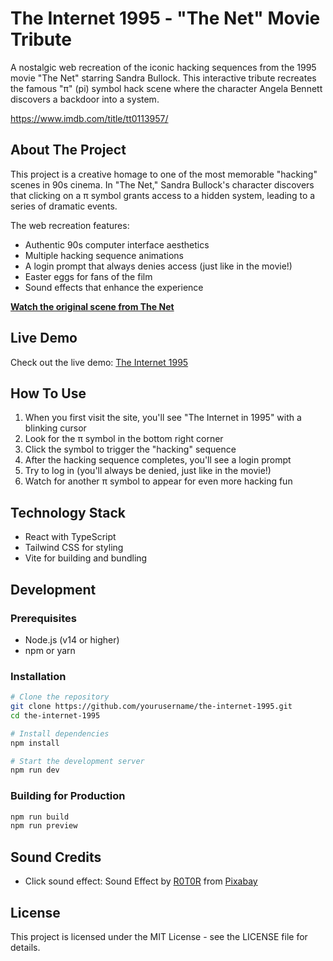 # The Internet 1995 - "The Net" Movie Tribute

A nostalgic web recreation of the iconic hacking sequences from the 1995 movie "The Net" starring Sandra Bullock. This interactive tribute recreates the famous "π" (pi) symbol hack scene where the character Angela Bennett discovers a backdoor into a system.

https://www.imdb.com/title/tt0113957/ 

## About The Project

This project is a creative homage to one of the most memorable "hacking" scenes in 90s cinema. In "The Net," Sandra Bullock's character discovers that clicking on a π symbol grants access to a hidden system, leading to a series of dramatic events.

The web recreation features:
- Authentic 90s computer interface aesthetics
- Multiple hacking sequence animations
- A login prompt that always denies access (just like in the movie!)
- Easter eggs for fans of the film
- Sound effects that enhance the experience

**[Watch the original scene from The Net](https://youtu.be/hoWEYBSlctc?si=MzoMlwhiFOYwNx7w)**

## Live Demo

Check out the live demo: [The Internet 1995](https://internet-1995.netlify.app/)

## How To Use

1. When you first visit the site, you'll see "The Internet in 1995" with a blinking cursor
2. Look for the π symbol in the bottom right corner
3. Click the symbol to trigger the "hacking" sequence
4. After the hacking sequence completes, you'll see a login prompt
5. Try to log in (you'll always be denied, just like in the movie!)
6. Watch for another π symbol to appear for even more hacking fun

## Technology Stack

- React with TypeScript
- Tailwind CSS for styling
- Vite for building and bundling

## Development

### Prerequisites

- Node.js (v14 or higher)
- npm or yarn

### Installation

```bash
# Clone the repository
git clone https://github.com/yourusername/the-internet-1995.git
cd the-internet-1995

# Install dependencies
npm install

# Start the development server
npm run dev
```

### Building for Production

```bash
npm run build
npm run preview
```

## Sound Credits

- Click sound effect: Sound Effect by [R0T0R](https://pixabay.com/users/r0t0r-34451638/?utm_source=link-attribution&utm_medium=referral&utm_campaign=music&utm_content=151673) from [Pixabay](https://pixabay.com//?utm_source=link-attribution&utm_medium=referral&utm_campaign=music&utm_content=151673)

## License

This project is licensed under the MIT License - see the LICENSE file for details.

